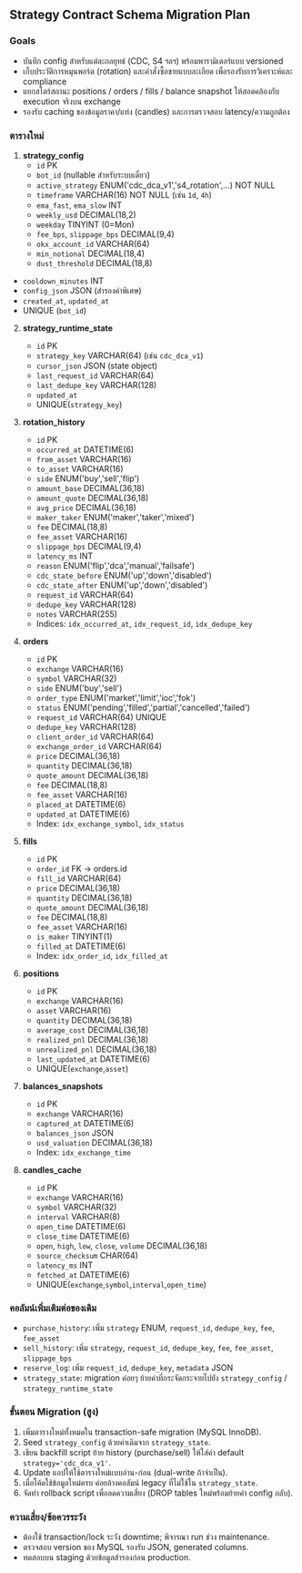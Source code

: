 ## Strategy Contract Schema Migration Plan

### Goals
- บันทึก config สำหรับแต่ละกลยุทธ์ (CDC, S4 ฯลฯ) พร้อมพารามิเตอร์แบบ versioned
- เก็บประวัติการหมุนพอร์ต (rotation) และคำสั่งซื้อขายแบบละเอียด เพื่อรองรับการวิเคราะห์และ compliance
- แยกสโตร์สถานะ positions / orders / fills / balance snapshot ให้สอดคล้องกับ execution จริงบน exchange
- รองรับ caching ของข้อมูลราคา/แท่ง (candles) และการตรวจสอบ latency/ความถูกต้อง

### ตารางใหม่

1. **strategy_config**
   - `id` PK
   - `bot_id` (nullable สำหรับระบบเดี่ยว)
   - `active_strategy` ENUM('cdc_dca_v1','s4_rotation',...) NOT NULL
   - `timeframe` VARCHAR(16) NOT NULL (เช่น `1d`, `4h`)
   - `ema_fast`, `ema_slow` INT
   - `weekly_usd` DECIMAL(18,2)
   - `weekday` TINYINT (0=Mon)
   - `fee_bps`, `slippage_bps` DECIMAL(9,4)
   - `okx_account_id` VARCHAR(64)
   - `min_notional` DECIMAL(18,4)
   - `dust_threshold` DECIMAL(18,8)
  - `cooldown_minutes` INT
  - `config_json` JSON (สำรองค่าพิเศษ)
  - `created_at`, `updated_at`
  - UNIQUE (`bot_id`)

2. **strategy_runtime_state**
   - `id` PK
   - `strategy_key` VARCHAR(64) (เช่น `cdc_dca_v1`)
   - `cursor_json` JSON (state object)
   - `last_request_id` VARCHAR(64)
   - `last_dedupe_key` VARCHAR(128)
   - `updated_at`
   - UNIQUE(`strategy_key`)

3. **rotation_history**
   - `id` PK
   - `occurred_at` DATETIME(6)
   - `from_asset` VARCHAR(16)
   - `to_asset` VARCHAR(16)
   - `side` ENUM('buy','sell','flip')
   - `amount_base` DECIMAL(36,18)
   - `amount_quote` DECIMAL(36,18)
   - `avg_price` DECIMAL(36,18)
   - `maker_taker` ENUM('maker','taker','mixed')
   - `fee` DECIMAL(18,8)
   - `fee_asset` VARCHAR(16)
   - `slippage_bps` DECIMAL(9,4)
   - `latency_ms` INT
   - `reason` ENUM('flip','dca','manual','failsafe')
   - `cdc_state_before` ENUM('up','down','disabled')
   - `cdc_state_after` ENUM('up','down','disabled')
   - `request_id` VARCHAR(64)
   - `dedupe_key` VARCHAR(128)
   - `notes` VARCHAR(255)
   - Indices: `idx_occurred_at`, `idx_request_id`, `idx_dedupe_key`

4. **orders**
   - `id` PK
   - `exchange` VARCHAR(16)
   - `symbol` VARCHAR(32)
   - `side` ENUM('buy','sell')
   - `order_type` ENUM('market','limit','ioc','fok')
   - `status` ENUM('pending','filled','partial','cancelled','failed')
   - `request_id` VARCHAR(64) UNIQUE
   - `dedupe_key` VARCHAR(128)
   - `client_order_id` VARCHAR(64)
   - `exchange_order_id` VARCHAR(64)
   - `price` DECIMAL(36,18)
   - `quantity` DECIMAL(36,18)
   - `quote_amount` DECIMAL(36,18)
   - `fee` DECIMAL(18,8)
   - `fee_asset` VARCHAR(16)
   - `placed_at` DATETIME(6)
   - `updated_at` DATETIME(6)
   - Index: `idx_exchange_symbol`, `idx_status`

5. **fills**
   - `id` PK
   - `order_id` FK → orders.id
   - `fill_id` VARCHAR(64)
   - `price` DECIMAL(36,18)
   - `quantity` DECIMAL(36,18)
   - `quote_amount` DECIMAL(36,18)
   - `fee` DECIMAL(18,8)
   - `fee_asset` VARCHAR(16)
   - `is_maker` TINYINT(1)
   - `filled_at` DATETIME(6)
   - Index: `idx_order_id`, `idx_filled_at`

6. **positions**
   - `id` PK
   - `exchange` VARCHAR(16)
   - `asset` VARCHAR(16)
   - `quantity` DECIMAL(36,18)
   - `average_cost` DECIMAL(36,18)
   - `realized_pnl` DECIMAL(36,18)
   - `unrealized_pnl` DECIMAL(36,18)
   - `last_updated_at` DATETIME(6)
   - UNIQUE(`exchange`,`asset`)

7. **balances_snapshots**
   - `id` PK
   - `exchange` VARCHAR(16)
   - `captured_at` DATETIME(6)
   - `balances_json` JSON
   - `usd_valuation` DECIMAL(36,18)
   - Index: `idx_exchange_time`

8. **candles_cache**
   - `id` PK
   - `exchange` VARCHAR(16)
   - `symbol` VARCHAR(32)
   - `interval` VARCHAR(8)
   - `open_time` DATETIME(6)
   - `close_time` DATETIME(6)
   - `open`, `high`, `low`, `close`, `volume` DECIMAL(36,18)
   - `source_checksum` CHAR(64)
   - `latency_ms` INT
   - `fetched_at` DATETIME(6)
   - UNIQUE(`exchange`,`symbol`,`interval`,`open_time`)

### คอลัมน์เพิ่มเติมต่อของเดิม
- `purchase_history`: เพิ่ม `strategy` ENUM, `request_id`, `dedupe_key`, `fee`, `fee_asset`
- `sell_history`: เพิ่ม `strategy`, `request_id`, `dedupe_key`, `fee`, `fee_asset`, `slippage_bps`
- `reserve_log`: เพิ่ม `request_id`, `dedupe_key`, `metadata` JSON
- `strategy_state`: migration ค่อยๆ ย้ายค่าที่กระจัดกระจายไปยัง `strategy_config` / `strategy_runtime_state`

### ขั้นตอน Migration (สูง)
1. เพิ่มตารางใหม่ทั้งหมดใน transaction-safe migration (MySQL InnoDB).
2. Seed `strategy_config` ด้วยค่าเดิมจาก `strategy_state`.
3. เขียน backfill script ย้าย history (purchase/sell) ให้ใส่ค่า default `strategy='cdc_dca_v1'`.
4. Update แอปให้ใช้ตารางใหม่แบบอ่าน-ก่อน (dual-write ถ้าจำเป็น).
5. เมื่อโค้ดใช้ข้อมูลใหม่ครบ ค่อยล้างคอลัมน์ legacy ที่ไม่ใช้ใน `strategy_state`.
6. จัดทำ rollback script เพื่อลดความเสี่ยง (DROP tables ใหม่พร้อมย้ายค่า config กลับ).

### ความเสี่ยง/ข้อควรระวัง
- ต้องใช้ transaction/lock ระวัง downtime; พิจารณา run ช่วง maintenance.
- ตรวจสอบ version ของ MySQL รองรับ JSON, generated columns.
- ทดสอบบน staging ด้วยข้อมูลสำรองก่อน production.
